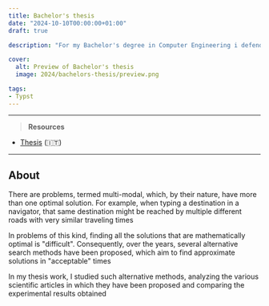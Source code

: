 ```yaml
---
title: Bachelor's thesis
date: "2024-10-10T00:00:00+01:00"
draft: true

description: "For my Bachelor's degree in Computer Engineering i defended the following thesis: \"**Multimodal stochastic optimization**: state of the art\""

cover:
  alt: Preview of Bachelor's thesis
  image: 2024/bachelors-thesis/preview.png

tags:
- Typst
---
```


---

> **Resources**

- [Thesis](/2024/bachelors-thesis/thesis.pdf) (:it:)

---

## About

There are problems, termed multi-modal, which, by their nature, have more than one optimal solution. For example, when typing a destination in a navigator, that same destination might be reached by multiple different roads with very similar traveling times

In problems of this kind, finding all the solutions that are mathematically optimal is "difficult". Consequently, over the years, several alternative search methods have been proposed, which aim to find approximate solutions in "acceptable" times

In my thesis work, I studied such alternative methods, analyzing the various scientific articles in which they have been proposed and comparing the experimental results obtained
